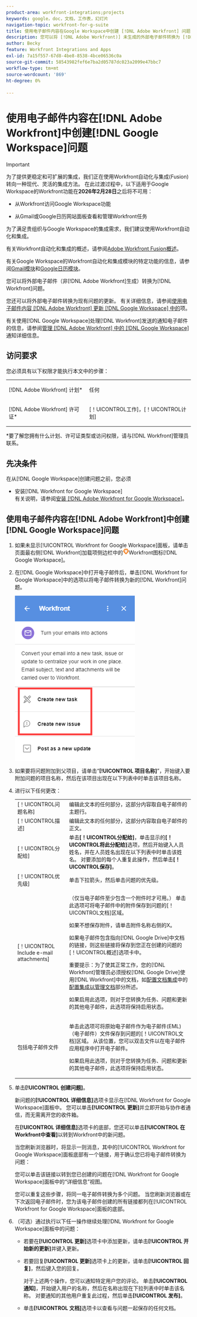 ```yaml
---
product-area: workfront-integrations;projects
keywords: google，doc，文档，工作表，幻灯片
navigation-topic: workfront-for-g-suite
title: 使用电子邮件内容在Google Workspace中创建 [!DNL Adobe Workfront] 问题
description: 您可以将 [!DNL Adobe Workfront)] 未生成的外部电子邮件转换为 [!DNL Workfront] 问题。
author: Becky
feature: Workfront Integrations and Apps
exl-id: 7a15f557-67d8-4be8-8538-4bce06536c0a
source-git-commit: 58543982fef6e7ba2d05787dc023a2099e47bbc7
workflow-type: tm+mt
source-wordcount: '869'
ht-degree: 0%

---
```


# 使用电子邮件内容在[!DNL Adobe Workfront]中创建[!DNL Google Workspace]问题

>[!IMPORTANT]
>
>为了提供更稳定和可扩展的集成，我们正在使用Workfront自动化与集成(Fusion)转向一种现代、灵活的集成方法。 在此过渡过程中，以下适用于Google Workspace的Workfront功能在&#x200B;**2026年2月28日**&#x200B;之后将不可用：
>
>* 从Workfront访问Google Workspace功能
>
>* 从Gmail或Google日历网站面板查看和管理Workfront任务
>
>为了满足贵组织与Google Workspace的集成需求，我们建议使用Workfront自动化和集成。
>
>有关Workfront自动化和集成的概述，请参阅[Adobe Workfront Fusion概述](https://experienceleague.adobe.com/en/docs/workfront-fusion/using/get-started-with-fusion/understand-workfront-fusion/workfront-fusion-overview)。
>
>有关Google Workspace的Workfront自动化和集成模块的特定功能的信息，请参阅[Gmail模块](https://experienceleague.adobe.com/en/docs/workfront-fusion/using/references/apps-and-their-modules/third-party-app-connectors/gmail-modules)和[Google日历模块](https://experienceleague.adobe.com/en/docs/workfront-fusion/using/references/apps-and-their-modules/third-party-app-connectors/google-calendar-modules)。

您可以将外部电子邮件（非[!DNL Adobe Workfront]生成）转换为[!DNL Workfront]问题。

您还可以将外部电子邮件转换为现有问题的更新。 有关详细信息，请参阅[使用电子邮件内容 [!DNL Adobe Workfront] 更新 [!DNL Google Workspace] 中的](../../workfront-integrations-and-apps/workfront-for-g-suite/update-wf-item-using-email-content.md)项。

有关使用[!DNL Google Workspace]处理[!DNL Workfront]发送的通知电子邮件的信息，请参阅[管理 [!DNL Adobe Workfront] 中的 [!DNL Google Workspace]](../../workfront-integrations-and-apps/workfront-for-g-suite/manage-wf-email-notification-details-in-gsuite.md)通知详细信息。

## 访问要求

您必须具有以下权限才能执行本文中的步骤：

<table style="table-layout:auto"> 
 <col> 
 <col> 
 <tbody> 
  <tr> 
   <td role="rowheader">[!DNL Adobe Workfront] 计划*</td> 
   <td> <p>任何</p> </td> 
  </tr> 
  <tr> 
   <td role="rowheader">[!DNL Adobe Workfront] 许可证*</td> 
   <td> <p>[！UICONTROL工作]，[！UICONTROL计划]</p> </td> 
  </tr> 
   </tbody> 
</table>

&#42;要了解您拥有什么计划、许可证类型或访问权限，请与[!DNL Workfront]管理员联系。

## 先决条件

在从[!DNL Google Workspace]创建问题之前，您必须

* 安装[!DNL Workfront for Google Workspace]\
   有关说明，请参阅[安装 [!DNL Adobe Workfront for Google Workspace]](../../workfront-integrations-and-apps/workfront-for-g-suite/install-workfront-for-gsuite.md)。

## 使用电子邮件内容在[!DNL Adobe Workfront]中创建[!DNL Google Workspace]问题

1. 如果未显示[!UICONTROL Workfront for Google Workspace]面板，请单击页面最右侧[!DNL Workfront]加载项侧边栏中的![图标](assets/wf-lion-icon.png)Workfront图标[!DNL Google Workspace]。
1. 在[!DNL Google Workspace]中打开电子邮件后，单击[!DNL Workfront for Google Workspace]中的选项以将电子邮件转换为新的[!DNL Workfront]问题。

   ![转换电子邮件](assets/convert-email-task-issue-update.png)

1. 如果要将问题附加到父项目，请单击“**[!UICONTROL 项目名称]**”，开始键入要附加问题的项目名称，然后在该项目出现在以下列表中时单击该项目名称。
1. 进行以下任何更改：

   <table style="table-layout:auto"> 
    <col> 
    <col> 
    <tbody> 
     <tr> 
      <td role="rowheader">[！UICONTROL问题名称]</td> 
      <td>编辑此文本的任何部分，这部分内容取自电子邮件的主题行。</td> 
     </tr> 
     <tr> 
      <td role="rowheader">[！UICONTROL描述]</td> 
      <td>编辑此文本的任何部分，这部分内容取自电子邮件的正文。</td> 
     </tr> 
     <tr data-mc-conditions=""> 
      <td role="rowheader">[！UICONTROL分配给]</td> 
      <td>单击<strong>[！UICONTROL分配给]</strong>，单击显示的<strong>[！UICONTROL将此分配给]</strong>选项，然后开始键入人员姓名，并在人员姓名出现在以下列表中时单击该姓名。 对要添加的每个人重复此操作，然后单击<strong>[！UICONTROL保存]</strong>。</td> 
     </tr> 
     <tr data-mc-conditions=""> 
      <td role="rowheader">[！UICONTROL优先级]</td> 
      <td>单击下拉箭头，然后单击问题的优先级。</td> 
     </tr> 
     <tr data-mc-conditions=""> 
      <td role="rowheader">[！UICONTROL Include e-mail attachments]</td> 
      <td> <p>（仅当电子邮件至少包含一个附件时才可用。） 单击此选项可将电子邮件中的附件保存到问题的[！UICONTROL文档]区域。 </p> <p>如果不想保存附件，请单击附件名称右侧的X。 </p> <p>如果电子邮件包含指向[!DNL Google Drive]中文档的链接，则这些链接将保存到您正在创建的问题的[！UICONTROL概述]选项卡中。 </p> <p>重要提示：为了使其正常工作，您的[!DNL Workfront]管理员必须授权[!DNL Google Drive]使用[!DNL Workfront]中的文档，如<a href="../../administration-and-setup/configure-integrations/configure-document-integrations.md#configur" class="MCXref xref">配置文档集成</a>中的<a href="../../administration-and-setup/configure-integrations/configure-document-integrations.md" class="MCXref xref">配置集成以管理文档</a>部分所述。</p> <p>如果启用此选项，则对于您转换为任务、问题和更新的其他电子邮件，此选项将保持启用状态。</p> </td> 
     </tr> 
     <tr data-mc-conditions=""> 
      <td role="rowheader">包括电子邮件文件</td> 
      <td> <p>单击此选项可将原始电子邮件作为电子邮件(EML) （电子邮件）文件<span>保存到问题的[！UICONTROL文档]区域</span>。 从该位置，您可以双击文件以在电子邮件应用程序中打开电子邮件。</p> <p>如果启用此选项，则对于您转换为任务、问题和更新的其他电子邮件，此选项将保持启用状态。</p> </td> 
     </tr> 
    </tbody> 
   </table>

1. 单击&#x200B;**[!UICONTROL 创建问题]**。

   新问题的&#x200B;**[!UICONTROL 详细信息]**&#x200B;选项卡显示在[!DNL Workfront for Google Workspace]面板中。 您可以单击&#x200B;**[!UICONTROL 更新]**&#x200B;并立即开始与协作者通信，而无需离开您的收件箱。

   在&#x200B;**[!UICONTROL 详细信息]**&#x200B;选项卡的底部，您还可以单击&#x200B;**[!UICONTROL 在Workfront中查看]**&#x200B;以转到Workfront中的新问题。

   当您刷新浏览器时，将显示一则消息，其中的[!UICONTROL Workfront for Google Workspace]面板底部有一个链接，用于确认您已将电子邮件转换为问题：

   您可以单击该链接以转到您已创建的问题在[!DNL Workfront for Google Workspace]面板中的“详细信息”视图。

   您可以重复这些步骤，将同一电子邮件转换为多个问题。 当您刷新浏览器或在下次返回电子邮件时，您为该电子邮件创建的所有链接都列在[!UICONTROL Workfront for Google Workspace]面板的底部。

1. （可选）通过执行以下任一操作继续处理[!DNL Workfront for Google Workspace]面板中的问题：

   * 若要在&#x200B;**[!UICONTROL 更新]**&#x200B;选项卡中添加更新，请单击&#x200B;**[!UICONTROL 开始新的更新]**&#x200B;并键入更新。

   * 若要回复&#x200B;**[!UICONTROL 更新]**&#x200B;选项卡上的更新，请单击&#x200B;**[!UICONTROL 回复]**，然后键入您的回复。

     对于上述两个操作，您可以通知特定用户您的评论。 单击&#x200B;**[!UICONTROL 通知]**，开始键入用户的名称，然后在名称出现在下拉列表中时单击该名称。 对要通知的其他用户重复此过程，然后单击&#x200B;**[!UICONTROL 发布]**。

   * 单击&#x200B;**[!UICONTROL 文档]**&#x200B;选项卡以查看与问题一起保存的任何文档。
